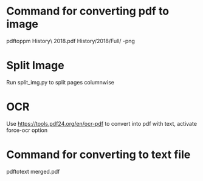 # Command for converting pdf to image
pdftoppm History\ 2018.pdf History/2018/Full/ -png

# Split Image
Run split_img.py to split pages columnwise

# OCR
Use https://tools.pdf24.org/en/ocr-pdf to convert into pdf with text, activate force-ocr option

# Command for converting to text file
pdftotext merged.pdf
